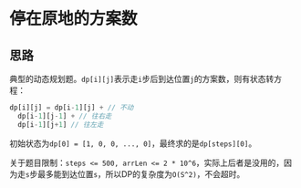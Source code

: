 # 停在原地的方案数

## 思路

典型的动态规划题。`dp[i][j]`表示走`i`步后到达位置`j`的方案数，则有状态转方程：

```js
dp[i][j] = dp[i-1][j] + // 不动
  dp[i-1][j-1] + // 往右走
  dp[i-1][j+1] // 往左走
```

初始状态为`dp[0] = [1, 0, 0, ..., 0]`，最终求的是`dp[steps][0]`。

关于题目限制：`steps <= 500, arrLen <= 2 * 10^6`，实际上后者是没用的，因为走`s`步最多能到达位置`s`，所以DP的复杂度为`O(S^2)`，不会超时。
